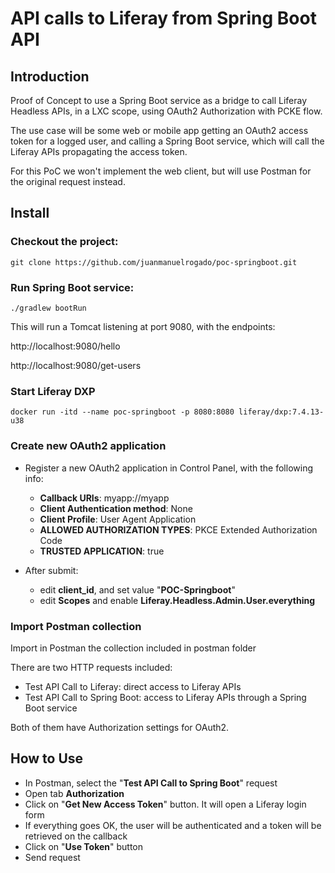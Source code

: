 # API calls to Liferay from Spring Boot API

## Introduction

Proof of Concept to use a Spring Boot service as a bridge to call Liferay Headless APIs, in a LXC scope, using OAuth2 Authorization with PCKE flow.

The use case will be some web or mobile app getting an OAuth2 access token for a logged user, and calling a Spring Boot service, which will call the Liferay APIs propagating the access token.

For this PoC we won't implement the web client, but will use Postman for the original request instead.

## Install
### Checkout the project:

```
git clone https://github.com/juanmanuelrogado/poc-springboot.git
```


### Run Spring Boot service:

```
./gradlew bootRun
```

This will run a Tomcat listening at port 9080, with the endpoints: 

http://localhost:9080/hello

http://localhost:9080/get-users

### Start Liferay DXP

```
docker run -itd --name poc-springboot -p 8080:8080 liferay/dxp:7.4.13-u38
```

### Create new OAuth2 application
- Register a new OAuth2 application in Control Panel, with the following info:

    - **Callback URIs**: myapp://myapp
    - **Client Authentication method**: None
    - **Client Profile**: User Agent Application
    - **ALLOWED AUTHORIZATION TYPES**: PKCE Extended Authorization Code
    - **TRUSTED APPLICATION**: true

- After submit: 
    - edit **client_id**, and set value "**POC-Springboot**"
    - edit **Scopes** and enable **Liferay.Headless.Admin.User.everything**


### Import Postman collection
Import in Postman the collection included in postman folder

There are two HTTP requests included: 
- Test API Call to Liferay: direct access to Liferay APIs
- Test API Call to Spring Boot: access to Liferay APIs through a Spring Boot service

Both of them have Authorization settings for OAuth2.

## How to Use
- In Postman, select the "**Test API Call to Spring Boot**" request
- Open tab **Authorization**
- Click on "**Get New Access Token**" button. It will open a Liferay login form
- If everything goes OK, the user will be authenticated and a token will be retrieved on the callback
- Click on "**Use Token**" button
- Send request

